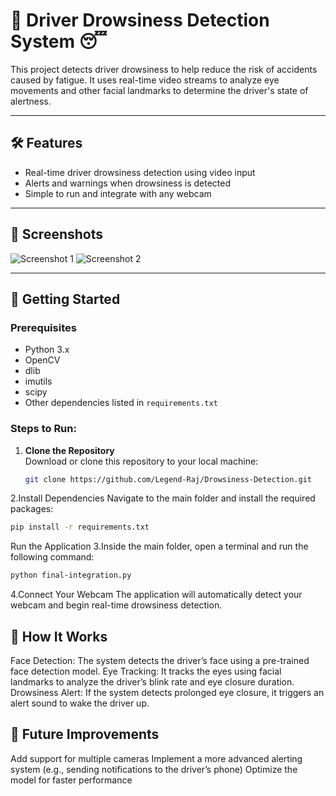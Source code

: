 # 🚗 Driver Drowsiness Detection System 😴

This project detects driver drowsiness to help reduce the risk of accidents caused by fatigue. It uses real-time video streams to analyze eye movements and other facial landmarks to determine the driver's state of alertness.

---

## 🛠️ Features

- Real-time driver drowsiness detection using video input
- Alerts and warnings when drowsiness is detected
- Simple to run and integrate with any webcam

---

## 📸 Screenshots
![Screenshot 1](https://github.com/user-attachments/assets/47c7a22a-f0e8-4300-9601-6371b6974000)
![Screenshot 2](https://github.com/user-attachments/assets/58e1b1b2-f6e3-4ba6-b515-6251f1da9576)

---

## 🚀 Getting Started

### Prerequisites

- Python 3.x
- OpenCV
- dlib
- imutils
- scipy
- Other dependencies listed in `requirements.txt`

### Steps to Run:

1. **Clone the Repository**  
   Download or clone this repository to your local machine:

   ```bash
   git clone https://github.com/Legend-Raj/Drowsiness-Detection.git
   ```
2.Install Dependencies
Navigate to the main folder and install the required packages:

```bash
pip install -r requirements.txt
```
Run the Application
3.Inside the main folder, open a terminal and run the following command:

```bash
python final-integration.py
```
4.Connect Your Webcam
The application will automatically detect your webcam and begin real-time drowsiness detection.


## 🧠 How It Works
Face Detection: The system detects the driver’s face using a pre-trained face detection model.
Eye Tracking: It tracks the eyes using facial landmarks to analyze the driver’s blink rate and eye closure duration.
Drowsiness Alert: If the system detects prolonged eye closure, it triggers an alert sound to wake the driver up.
## 🎯 Future Improvements
Add support for multiple cameras
Implement a more advanced alerting system (e.g., sending notifications to the driver’s phone)
Optimize the model for faster performance

